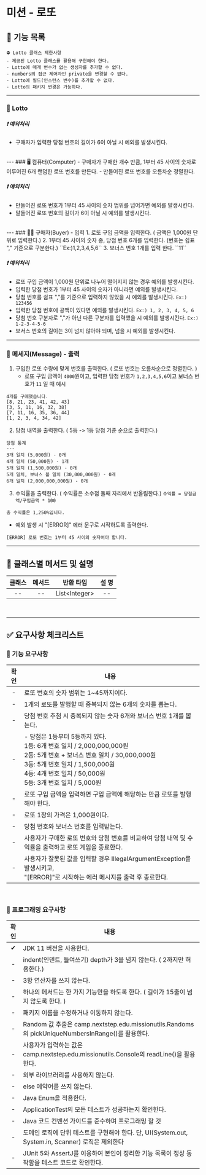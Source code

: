 # 미션 - 로또

## 📃 **기능 목록**
````
⛔ Lotto 클래스 제한사항
- 제공된 Lotto 클래스를 활용해 구현해야 한다.
- Lotto에 매개 변수가 없는 생성자를 추가할 수 없다.
- numbers의 접근 제어자인 private을 변경할 수 없다.
- Lotto에 필드(인스턴스 변수)를 추가할 수 없다.
- Lotto의 패키지 변경은 가능하다.
````
---
### 🎱 Lotto


##### ❗ **예외처리**
- 구매자가 입력한 당첨 번호의 길이가 6이 아닐 시 예외를 발생시킨다.
<br>
---
### 🖥 컴퓨터(Computer)
- 구매자가 구매한 개수 만큼, 1부터 45 사이의 숫자로 이루어진 6개 랜덤한 로또 번호를 만든다.
- 만들어진 로또 번호를 오름차순 정렬한다.

##### ❗ **예외처리**
- 만들어진 로또 번호가 1부터 45 사이의 숫자 범위를 넘어가면 예외를 발생시킨다.
- 말들어진 로또 번호의 길이가 6이 아닐 시 예외를 발생시킨다.
<br>
---
### 🧑🏻 구매자(Buyer) - 입력
1. 로또 구입 금액을 입력한다. ( 금액은 1,000원 단위로 입력한다.)
2. 1부터 45 사이의 숫자 중, 당첨 번호 6개를 입력한다. (번호는 쉼표 "," 기준으로 구분한다.) ``Ex:)1,2,3,4,5,6``
3. 보너스 번호 1개를 입력 한다. ``11``

##### ❗ **예외처리**
- 로또 구입 금액이 1,000원 단위로 나누어 떨어지지 않는 경우 예외를 발생시킨다.
- 입력한 당첨 번호가 1부터 45 사이의 숫자가 아니라면 예외를 발생시킨다.
- 당첨 번호를 쉼표 ","를 기준으로 입력하지 않았을 시 예외를 발생시킨다. ```Ex:) 123456```
- 입력한 당첨 번호에 공백이 있다면 예외를 발생시킨다. ``Ex:) 1, 2, 3, 4, 5, 6``
- 당첨 번호 구분자로 ","가 아닌 다른 구분자를 입력했을 시 예외를 발생시킨다. ``Ex:) 1-2-3-4-5-6``
- 보서스 번호의 길이는 3이 넘지 않아야 되며, 넘을 시 예외를 발생시킨다.
  <br>
---
### 📨 메세지(Message) - 출력
1. 구입한 로또 수량에 맞게 번호를 출력한다. ( 로또 번호는 오름차순으로 정렬한다. )
    - 로또 구입 금액이 ``4000``원이고, 입력한 당첨 번호가 ``1,2,3,4,5,6``이고 보너스 번호가 ``11`` 일 때 예시
````
4개를 구매했습니다.
[8, 21, 23, 41, 42, 43] 
[3, 5, 11, 16, 32, 38] 
[7, 11, 16, 35, 36, 44] 
[1, 2, 3, 4, 34, 42] 
````
2. 당첨 내역을 출력한다. ( 5등 -> 1등 당첨 기준 순으로 출력한다.)
````
당첨 통계
---
3개 일치 (5,000원) - 0개
4개 일치 (50,000원) - 1개
5개 일치 (1,500,000원) - 0개
5개 일치, 보너스 볼 일치 (30,000,000원) - 0개
6개 일치 (2,000,000,000원) - 0개
````
3. 수익률을 출력한다. ( 수익률은 소수점 둘째 자리에서 반올림한다.)
``수익률 = 당첨금액/구입금액 * 100``<br>
````
총 수익률은 1,250%입니다.
````

- 예외 발생 시 "[ERROR]" 에러 문구로 시작하도록 출력한다.
````
[ERROR] 로또 번호는 1부터 45 사이의 숫자여야 합니다.
````

---
## 📖 클래스별 메서드 및 설명
| **클래스** | **메서드** |   **반환 타입**   | **설 명** |
|:-------:|:-------:|:-------------:|:-------:|
|   --    |   --    | List<Integer&#62; |   --    |

<br>

---
## ✅ **요구사항 체크리스트**
### 🚀 기능 요구사항
| 확인  | 내용                                                                                                                                                                               |
|:---:|----------------------------------------------------------------------------------------------------------------------------------------------------------------------------------|
|  -  | 로또 번호의 숫자 범위는 1~45까지이다.                                                                                                                                                          |
|  -  | 1개의 로또를 발행할 때 중복되지 않는 6개의 숫자를 뽑는다.                                                                                                                                               |
|  -  | 당첨 번호 추첨 시 중복되지 않는 숫자 6개와 보너스 번호 1개를 뽑는다.                                                                                                                                        |
|  -  | - 당첨은 1등부터 5등까지 있다.<br/>1등: 6개 번호 일치 / 2,000,000,000원<br>2등: 5개 번호 + 보너스 번호 일치 / 30,000,000원<br/>3등: 5개 번호 일치 / 1,500,000원<br/>4등: 4개 번호 일치 / 50,000원<br/> 5등: 3개 번호 일치 / 5,000원 |
|  -  | 로또 구입 금액을 입력하면 구입 금액에 해당하는 만큼 로또를 발행해야 한다.                                                                                                                                       |
|  -  | 로또 1장의 가격은 1,000원이다.                                                                                                                                                             |
|  -  | 당첨 번호와 보너스 번호를 입력받는다.                                                                                                                                                            |
|  -  | 사용자가 구매한 로또 번호와 당첨 번호를 비교하여 당첨 내역 및 수익률을 출력하고 로또 게임을 종료한다.                                                                                                                       |
|  -  | 사용자가 잘못된 값을 입력할 경우 IllegalArgumentException를 발생시키고,<br/> "[ERROR]"로 시작하는 에러 메시지를 출력 후 종료한다.                                                                                      |
<br>

### 🎯 프로그래밍 요구사항
| 확인  | 내용                                                                                                             |
|:---:|----------------------------------------------------------------------------------------------------------------|
|  ✔  |  JDK 11 버전을 사용한다. |
|  -  | indent(인덴트, 들여쓰기) depth가 3을 넘지 않는다. ( 2까지만 허용한다.)                                                              |
|  -  | 3항 연산자를 쓰지 않는다.                                                                                                |
|  -  | 하나의 메서드는 한 가지 기능만을 하도록 한다. ( 길이가 15줄이 넘지 않도록 한다. )                                                             |
|  -  | 패키지 이름을 수정하거나 이동하지 않는다.                                                                                        |
|  -  | Random 값 추출은 camp.nextstep.edu.missionutils.Randoms의 pickUniqueNumbersInRange()를 활용한다.                         |
|  -  | 사용자가 입력하는 값은 camp.nextstep.edu.missionutils.Console의 readLine()을 활용한다.                                         |
|  -  | 외부 라이브러리를 사용하지 않는다.                                                                                            |
|  -  | else 예약어를 쓰지 않는다.                                                                                              |
|  -  | Java Enum을 적용한다.                                                                                               |
|  -  | ApplicationTest의 모든 테스트가 성공하는지 확인한다.                                                                           |
|  -  | Java 코드 컨벤션 가이드를 준수하며 프로그래밍 할 것                                                                                |
|  -  | 도메인 로직에 단위 테스트를 구현해야 한다. 단, UI(System.out, System.in, Scanner) 로직은 제외한다                                        |
|  -  | JUnit 5와 AssertJ를 이용하여 본인이 정리한 기능 목록이 정상 동작함을 테스트 코드로 확인한다.                                                    |
<br>
